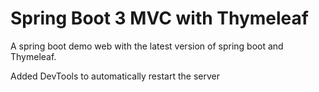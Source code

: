# Spring Boot 3 MVC with Thymeleaf

A spring boot demo web with the latest version of spring boot and Thymeleaf.

Added DevTools to automatically restart the server

